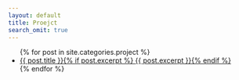```yaml
---
layout: default
title: Proejct
search_omit: true
---
```


<ul class="post-list">
{% for post in site.categories.project %} 
  <li><article><a href="{{ site.baseurl }}{{ post.url }}">{{ post.title }}{% if post.excerpt %} <span class="excerpt">{{ post.excerpt }}</span>{% endif %}</a></article></li>
{% endfor %}
</ul>